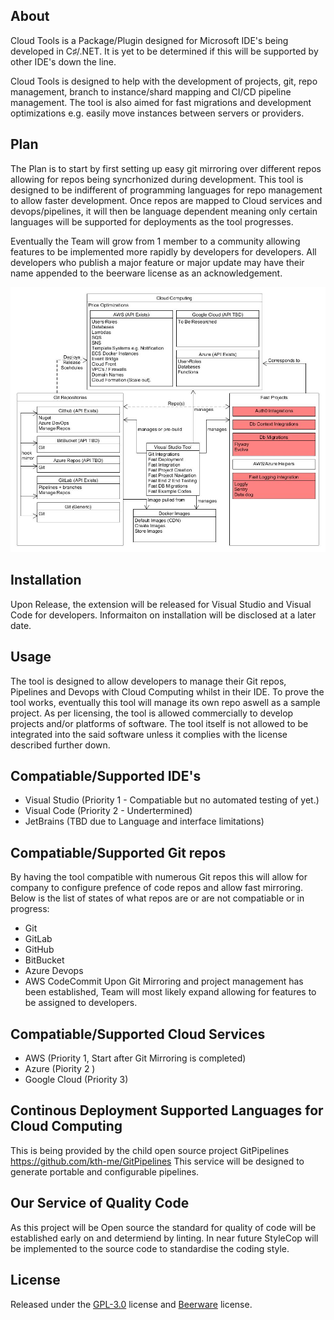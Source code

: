 ## About
Cloud Tools is a Package/Plugin designed for Microsoft IDE's being developed in C♯/.NET. It is yet to be determined if this will be supported by other IDE's down the line. 

Cloud Tools is designed to help with the development of projects, git, repo management, branch to instance/shard mapping and CI/CD pipeline management. The tool is also aimed for fast migrations and development optimizations e.g. easily move instances between servers or providers. 
 
## Plan
The Plan is to start by first setting up easy git mirroring over different repos allowing for repos being syncrhonized during development.
This tool is designed to be indifferent of programming languages for repo management to allow faster development. Once repos are mapped to Cloud services and devops/pipelines, it will then be language dependent meaning only certain languages will be supported for deployments as the tool progresses.

Eventually the Team will grow from 1 member to a community allowing features to be implemented more rapidly by developers for developers. All developers who publish a major feature or major update may have their name appended to the beerware license as an acknowledgement.

<img src="https://github.com/kth-me/CloudTools/blob/master/VS%20tool.jpg">

## Installation
Upon Release, the extension will be released for Visual Studio and Visual Code for developers. Informaiton on installation will be disclosed at a later date.

## Usage
The tool is designed to allow developers to manage their Git repos, Pipelines and Devops with Cloud Computing whilst in their IDE.
To prove the tool works, eventually this tool will manage its own repo aswell as a sample project.
As per licensing, the tool is allowed commercially to develop projects and/or platforms of software. The tool itself is not allowed to be integrated into the said software unless it complies with the license described further down.

## Compatiable/Supported IDE's
- Visual Studio (Priority 1 - Compatiable but no automated testing of yet.)
- Visual Code (Priority 2 - Undertermined)
- JetBrains (TBD due to Language and interface limitations)

## Compatiable/Supported Git repos
By having the tool compatible with numerous Git repos this will allow for company to configure prefence of code repos and allow fast mirroring. Below is the list of states of what repos are or are not compatiable or in progress:
- Git
- GitLab
- GitHub
- BitBucket
- Azure Devops
- AWS CodeCommit
Upon Git Mirroring and project management has been established, Team will most likely expand allowing for features to be assigned to developers.

## Compatiable/Supported Cloud Services

- AWS (Priority 1, Start after Git Mirroring is completed)
- Azure (Piority 2 )
- Google Cloud (Priority 3)

## Continous Deployment Supported Languages for Cloud Computing
This is being provided by the child open source project GitPipelines https://github.com/kth-me/GitPipelines
This service will be designed to generate portable and configurable pipelines.

## Our Service of Quality Code
As this project will be Open source the standard for quality of code will be established early on and determiend by linting. In near future StyleCop will be implemented to the source code to standardise the coding style.

## License
Released under the [GPL-3.0](LICENSE) license and <a href="https://en.m.wikipedia.org/wiki/Beerware">Beerware</a> license.
